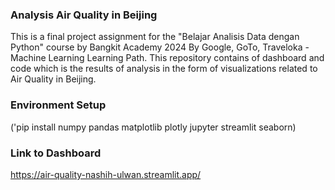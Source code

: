 ### Analysis Air Quality in Beijing
This is a final project assignment for the "Belajar Analisis Data dengan Python" course by Bangkit Academy 2024 By Google, GoTo, Traveloka - Machine Learning Learning Path. This repository contains of dashboard and code which is the results of analysis in the form of visualizations related to Air Quality in Beijing. 

### Environment Setup
('pip install numpy pandas matplotlib plotly jupyter streamlit seaborn)

### Link to Dashboard
https://air-quality-nashih-ulwan.streamlit.app/
